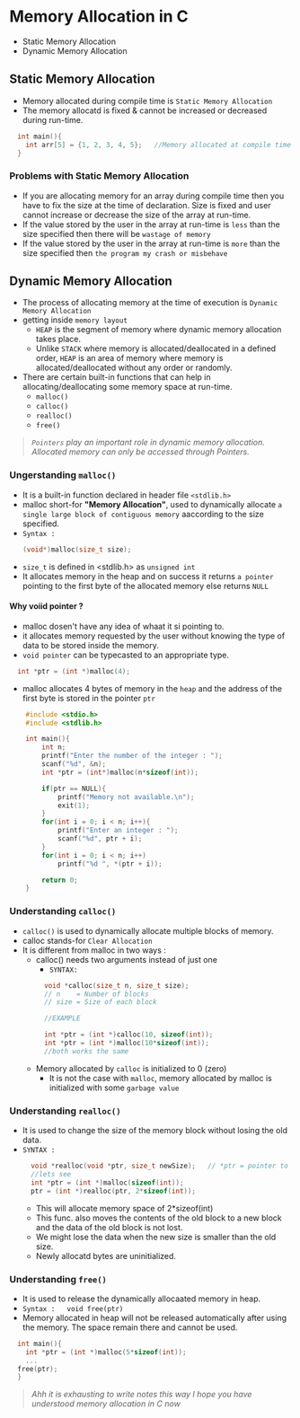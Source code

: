 # Memory Allocation in C
- Static Memory Allocation
- Dynamic Memory Allocation
## Static Memory Allocation
- Memory allocated during compile time is `Static Memory Allocation`
- The memory allocatd is fixed & cannot be increased or decreased during run-time.
```C
  int main(){
    int arr[5] = {1, 2, 3, 4, 5};   //Memory allocated at compile time and is dixed
  }
```
### Problems with Static Memory Allocation
- If you are allocating memory for an array during compile time then you have to fix the size at the time of declaration. Size is fixed and user cannot increase or decrease the size of the array at run-time.
- If the value stored by the user in the array at run-time is `less` than the size specified then there will be `wastage of memory`
- If the value stored by the user in the array at run-time is `more` than the size specified then `the program my crash or misbehave`

## Dynamic Memory Allocation
- The process of allocating memory at the time of execution is `Dynamic Memory Allocation`
- getting inside `memory layout`
  - `HEAP` is the segment of memory where dynamic memory allocation takes place.
  - Unlike `STACK` where memory is allocated/deallocated in a defined order, `HEAP` is an area of memory where memory is allocated/deallocated without any order or randomly.
- There are certain built-in functions that can help in allocating/deallocating some memory space at run-time.
  - `malloc()`
  - `calloc()`
  - `realloc()`
  - `free()`

> *`Pointers` play an important role in dynamic memory allocation.*
> *Allocated memory can only be accessed through Pointers.*

### Ungerstanding `malloc()`
- It is a built-in function declared in header file `<stdlib.h>`
- malloc short-for **"Memory Allocation"**, used to dynamically allocate `a single large block of contiguous memory` aaccording to the size specified.
- `Syntax :`
  ```C
  (void*)malloc(size_t size);
  ```
- `size_t` is defined in <stdlib.h> as `unsigned int`
- It allocates memory in the heap and on success it returns `a pointer` pointing to the first byte of the allocated memory else returns `NULL`
####  Why voiid pointer ?
- malloc dosen't have any idea of whaat it si pointing to.
- it allocates memory requested by the user without knowing the type of data to be stored inside the memory.
- `void pointer` can be typecasted to an appropriate type.
```C
  int *ptr = (int *)malloc(4);
```
- malloc allocates 4 bytes of memory in the `heap` and the address of the first byte is stored in the pointer `ptr`
```C
    #include <stdio.h>
    #include <stdlib.h>

    int main(){
        int n;
        printf("Enter the number of the integer : ");
        scanf("%d", &n);
        int *ptr = (int*)malloc(n*sizeof(int));

        if(ptr == NULL){
            printf("Memory not available.\n");
            exit(1);
        }
        for(int i = 0; i < n; i++){
            printf("Enter an integer : ");
            scanf("%d", ptr + i);
        }
        for(int i = 0; i < n; i++)
            printf("%d ", *(ptr + i));

        return 0;
    }
```

### Understanding `calloc()`
- `calloc()` is used to dynamically allocate multiple blocks of memory.
- calloc stands-for `Clear Allocation`
- It is different from malloc in two ways :
  - calloc() needs two arguments instead of just one
    - `SYNTAX:`
    ```C
      void *calloc(size_t n, size_t size);
      // n    = Number of blocks
      // size = Size of each block

      //EXAMPLE

      int *ptr = (int *)calloc(10, sizeof(int));
      int *ptr = (int *)malloc(10*sizeof(int));
      //both works the same
    ```
  - Memory allocated by `calloc` is initialized to 0 (zero)
    - It is not the case with `malloc`, memory allocated by malloc is initialized with some `garbage value`

### Understanding `realloc()`
- It is used to change the size of the memory block without losing the old data.
- `SYNTAX :`
  ```C
    void *realloc(void *ptr, size_t newSize);   // *ptr = pointer to the previous allocated memory
    //lets see
    int *ptr = (int *)malloc(sizeof(int));
    ptr = (int *)realloc(ptr, 2*sizeof(int));
  ```
  - This will allocate memory space of 2*sizeof(int)
  - This func. also moves the contents of the old block to a new block and the data of the old block is not lost.
  - We might lose the data when the new size is smaller than the old size.
  - Newly allocatd bytes are uninitialized.

### Understanding `free()`
- It is used to release the dynamically allocaated memory in heap.
- `Syntax :   void free(ptr)`
- Memory allocated in heap will not be released automatically after using the memory. The space remain there and cannot be used.
```C
  int main(){
    int *ptr = (int *)malloc(5*sizeof(int));
    ...
  free(ptr);
  }
```

> *Ahh it is exhausting to write notes this way*
> *I hope you have understood memory allocation in C now*






